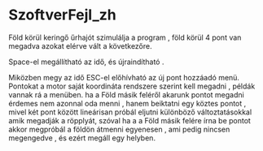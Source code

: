# SzoftverFejl_zh

Föld körül keringő űrhajót szimulálja a program , föld körül 4 pont van megadva azokat elérve vált a következőre. 

Space-el megállítható az idő, és újraindítható .

Miközben megy az idő ESC-el előhívható az új pont hozzáadó menü. Pontokat a motor saját koordináta rendszere 
szerint kell megadni , példák vannak rá a menüben. ha a Föld másik feléről akarunk pontot megadni érdemes nem azonnal oda menni , hanem beiktatni egy
köztes pontot , mivel két pont között lineárisan próbál eljutni különböző változtatásokkal amik megadják a röpplyát, szóval ha a a Föld másik felére írna be pontot
akkor megpróbál a földön átmenni egyenesen , ami pedig nincsen megengedve , és ezért megáll egy helyben. 
